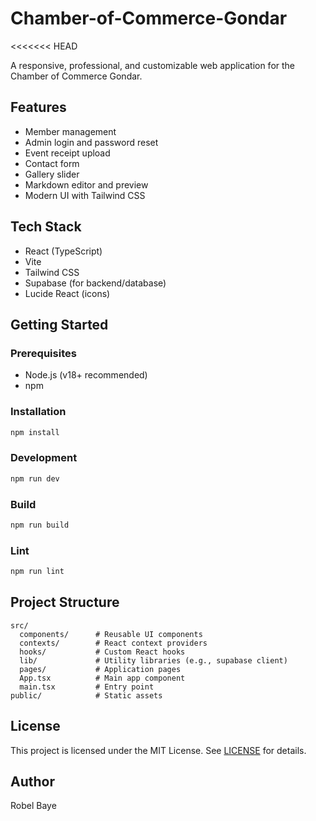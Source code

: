 # Chamber-of-Commerce-Gondar
<<<<<<< HEAD

A responsive, professional, and customizable web application for the Chamber of Commerce Gondar.

## Features

- Member management
- Admin login and password reset
- Event receipt upload
- Contact form
- Gallery slider
- Markdown editor and preview
- Modern UI with Tailwind CSS

## Tech Stack

- React (TypeScript)
- Vite
- Tailwind CSS
- Supabase (for backend/database)
- Lucide React (icons)

## Getting Started

### Prerequisites

- Node.js (v18+ recommended)
- npm

### Installation

```sh
npm install
```

### Development

```sh
npm run dev
```

### Build

```sh
npm run build
```

### Lint

```sh
npm run lint
```

## Project Structure

```
src/
  components/      # Reusable UI components
  contexts/        # React context providers
  hooks/           # Custom React hooks
  lib/             # Utility libraries (e.g., supabase client)
  pages/           # Application pages
  App.tsx          # Main app component
  main.tsx         # Entry point
public/            # Static assets
```

## License

This project is licensed under the MIT License. See [LICENSE](LICENSE) for details.

## Author

Robel Baye
